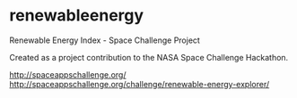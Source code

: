 renewableenergy
===============

Renewable Energy Index - Space Challenge Project

Created as a project contribution to the NASA Space Challenge Hackathon. 

http://spaceappschallenge.org/
http://spaceappschallenge.org/challenge/renewable-energy-explorer/
